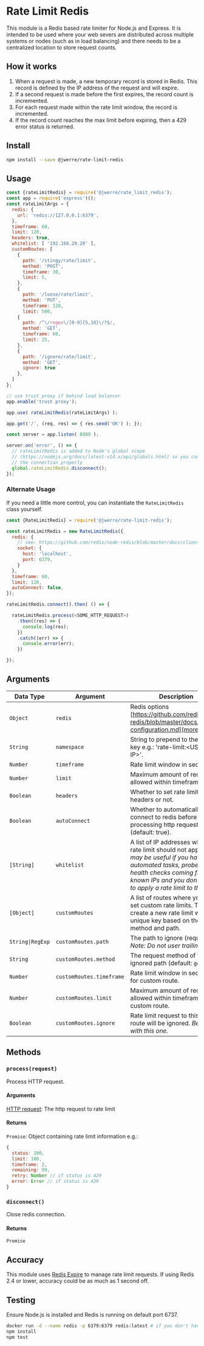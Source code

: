 # Rate Limit Redis

This module is a Redis based rate limiter for Node.js and Express. It is intended to be used where your web severs are distributed across multiple systems or nodes (such as in load balancing) and there needs to be a centralized location to store request counts.

## How it works

1. When a request is made, a new temporary record is stored in Redis. This record is defined by the IP address of the request and will expire.
1. If a second request is made before the first expires, the record count is incremented.
1. For each request made within the rate limit window, the record is incremented.
1. If the record count reaches the max limit before expiring, then a 429 error status is returned.

## Install

```bash
npm install --save @jwerre/rate-limit-redis
```

## Usage

```js
const {rateLimitRedis} = require('@jwerre/rate_limit_redis');
const app = require('express')();
const rateLimitArgs = {
  redis: {
    url: 'redis://127.0.0.1:6379',
  },
  timeframe: 60,
  limit: 120,
  headers: true,
  whitelist: [ '192.168.20.20' ],
  customRoutes: [
    {
      path: '/stingy/rate/limit',
      method: 'POST',
      timeframe: 30,
      limit: 5,
    },
    {
      path: '/loose/rate/limit',
      method: 'PUT',
      timeframe: 120,
      limit: 500,
    {
      path: /^\/regex\/[0-9]{5,10}\/?$/,
      method: 'GET',
      timeframe: 60,
      limit: 25,
    },
    {
      path: '/ignore/rate/limit',
      method: 'GET',
      ignore: true
    },
  ]
};

// use trust proxy if behind load balancer
app.enable('trust proxy');

app.use( rateLimitRedis(rateLimitArgs) );

app.get('/', (req, res) => { res.send('OK') ); });

const server = app.listen( 8080 );

server.on('error', () => {
  // rateLimitRedis is added to Node's global scope 
  // (https://nodejs.org/docs/latest-v14.x/api/globals.html) so you can close 
  // the connection properly
  global.rateLimitRedis.disconnect();
});

```

### Alternate Usage

If you need a little more control, you can instantiate the `RateLimitRedis` class yourself.

```js
const {RateLimitRedis} = require('@jwerre/rate-limit-redis');

const rateLimitRedis = new RateLimitRedis({
  redis: {
    // see: https://github.com/redis/node-redis/blob/master/docs/client-configuration.md
    socket: {
      host: 'localhost',
      port: 6379,
    }
  },
  timeframe: 60,
  limit: 120,
  autoConnect: false,
});

rateLimitRedis.connect().then( () => {

  rateLimitRedis.process(<SOME_HTTP_REQUEST>)
    .then((res) => {
      console.log(res);
    })
    .catch((err) => {
      console.error(err);
    })

});


```

## Arguments

| Data Type | Argument | Description |
| --  | --  | --   |
| `Object`  | `redis` | Redis options [https://github.com/redis/node-redis/blob/master/docs/client-configuration.md](more...) |
| `String`  | `namespace` | String to prepend to the Redis key e.g.: 'rate-limit:\<USER-IP\>'. |
| `Number`  | `timeframe` | Rate limit window in seconds. |
| `Number`  | `limit` | Maximum amount of requests allowed within timeframe. |
| `Boolean`  | `headers` | Whether to set rate limit headers or not. |
| `Boolean`  | `autoConnect` | Whether to automatically connect to redis before processing http request (default: true). |
| `[String]` | `whitelist` | A list of IP addresses where rate limit should not apply. *This may be useful if you have automated tasks, probes or health checks coming from known IPs and you don't want to apply a rate limit to them.* |
| `[Object]` | `customRoutes` | A list of routes where you can set custom rate limits. This will create a new rate limit with a unique key based on the IP, method and path. |
| `String\|RegExp`| `customRoutes.path` | The path to ignore (required). *Note: Do not user trailing slash.*|
| `String`  | `customRoutes.method` | The request method of the ignored path (default: `get`). |
| `Number`  | `customRoutes.timeframe` | Rate limit window in seconds for custom route. |
| `Number`  | `customRoutes.limit` | Maximum amount of requests allowed within timeframe for custom route. |
| `Boolean`  | `customRoutes.ignore` | Rate limit request to this custom route will be ignored. *Be careful with this one.* |

## Methods

### `process(request)`

Process HTTP request.

#### Arguments

[HTTP request](https://nodejs.org/docs/latest-v14.x/api/http.html#http_class_http_clientrequest): The http request to rate limit

#### Returns

`Promise`: Object containing rate limit information e.g.:

```js
{
  status: 200,
  limit: 100,
  timeframe: 2,
  remaining: 99,
  retry: Number // if status is 429
  error: Error // if status is 429
}
```

### `disconnect()`

Close redis connection.

#### Returns

`Promise`

## Accuracy

This module uses [Redis Expire](https://redis.io/commands/expire) to manage rate limit requests. If using Redis 2.4 or lower, accuracy could be as much as 1 second off.

## Testing

Ensure Node.js is installed and Redis is running on default port 6737.

```sh
docker run -d --name redis -p 6379:6379 redis:latest # if you don't have redis running locally already
npm install
npm test
```
